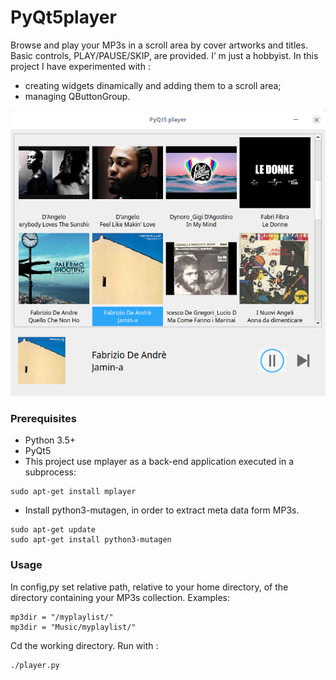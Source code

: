 
# PyQt5player

Browse and play your MP3s in a scroll area by cover artworks and titles. Basic controls, PLAY/PAUSE/SKIP, are provided.
I’ m just a hobbyist. In this project I have experimented with :
* creating widgets dinamically and adding them to a scroll area;
* managing QButtonGroup.

![Screenshot](screenshot.png)

### Prerequisites
* Python 3.5+
* PyQt5
* This project use mplayer as a back-end application executed in a subprocess:
```
sudo apt-get install mplayer
```
* Install python3-mutagen, in order to extract meta data form MP3s.
```
sudo apt-get update
sudo apt-get install python3-mutagen
```
### Usage
In config,py set relative path, relative to your home directory, of the directory containing your MP3s collection. Examples:
```
mp3dir = "/myplaylist/"
mp3dir = "Music/myplaylist/"
```
Cd the working directory. Run with :
```
./player.py
```
